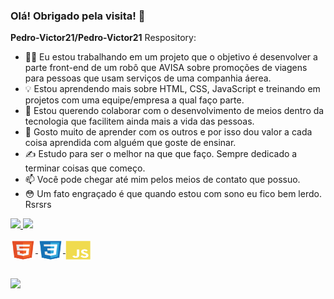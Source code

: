 ### Olá! Obrigado pela visita! 👋

**Pedro-Victor21/Pedro-Victor21** Respository:


- 👨‍💻 Eu estou trabalhando em um projeto que o objetivo é desenvolver a parte front-end de um robô que AVISA sobre promoções de viagens para pessoas que usam serviços de uma companhia áerea.
- 💡 Estou aprendendo mais sobre HTML, CSS, JavaScript e treinando em projetos com uma equipe/empresa a qual faço parte. 
- 🤝 Estou querendo colaborar com o desenvolvimento de meios dentro da tecnologia que facilitem ainda mais a vida das pessoas. 
- 👋 Gosto muito de aprender com os outros e por isso dou valor a cada coisa aprendida com alguém que goste de ensinar.
- ✍️ Estudo para ser o melhor na que que faço. Sempre dedicado a terminar coisas que começo.
- 📫 Você pode chegar até mim pelos meios de contato que possuo.
- 😳 Um fato engraçado é que quando estou com sono eu fico bem lerdo. Rsrsrs

<div>
  <a href="https://github.com/pedro-victor21">
  <img height="180em" src="https://github-readme-stats.vercel.app/api?username=pedro-victor21&show_icons=true&theme=dark&include_all_comits=true&count_private=true"/>
  <img height="180em" src="https://github-readme-stats.vercel.app/api/top-langs/?username=pedro-victor21&layout=compact&lags_count=16&theme=dark"/>
</div>

 <div style="display: inline_block"> <br>
   <img align="center" alt="Pedro-HTML" height="30" width="40" src="https://raw.githubusercontent.com/devicons/devicon/master/icons/html5/html5-original.svg">
   <img align="center" alt="Pedro-CSS" height="30" width="40" src="https://raw.githubusercontent.com/devicons/devicon/master/icons/css3/css3-original.svg">
   <img align="center" alt="Pedro-Js" height="30" width="40" src="https://raw.githubusercontent.com/devicons/devicon/master/icons/javascript/javascript-plain.svg">
   <div>
   
##
   <div>
     <a href="https://www.instagram.com/pdroviic/?theme=dark" target=blank"> <img src="https://img.shields.io/badge/-Instagram-%23E4405F?style=for-the-badge&logo=instagram&logoColor=white" target="_blank"> </a>
     
     
    
     
   
   
   
   
   
   
